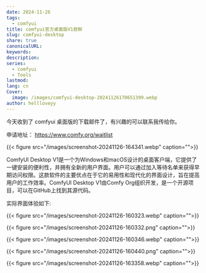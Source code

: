 ```yaml
---
date: 2024-11-26
tags:
  - comfyui
title: comfyui官方桌面版V1尝鲜
slug: comfyui-desktop
share: true
canonicalURL: 
keywords: 
description: 
series:
  - comfyui
  - Tools
lastmod: 
lang: cn
Cover:
  image: /images/comfyui-desktop-20241126170651399.webp
author: hellloveyy
---
```


今天收到了 comfyui 桌面版的下载邮件了，有兴趣的可以联系我传给你。

申请地址： https://www.comfy.org/waitlist

{{< figure src="/images/screenshot-20241126-164341.webp" caption="">}}

ComfyUI Desktop V1是一个为Windows和macOS设计的桌面客户端，它提供了一键安装的便利性，并拥有全新的用户界面。用户可以通过加入等待名单来获得早期访问权限。这款软件的主要优点在于它的易用性和现代化的界面设计，旨在提高用户的工作效率。ComfyUI Desktop V1由Comfy Org组织开发，是一个开源项目，可以在GitHub上找到其源代码。

实际界面体验如下:

 {{< figure src="/images/screenshot-20241126-160323.webp" caption="">}}

{{< figure src="/images/screenshot-20241126-160332.png" caption="">}}

{{< figure src="/images/screenshot-20241126-160346.webp" caption="">}}

{{< figure src="/images/screenshot-20241126-160440.png" caption="">}}

{{< figure src="/images/screenshot-20241126-163358.webp" caption="">}}